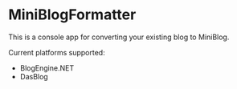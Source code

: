 MiniBlogFormatter
=================

This is a console app for converting your existing blog to MiniBlog.

Current platforms supported:

* BlogEngine.NET
* DasBlog
